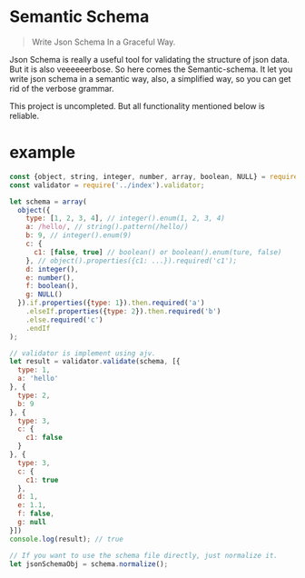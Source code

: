 # Semantic Schema

> Write Json Schema In a Graceful Way.

Json Schema is really a useful tool for validating the structure of json data. But it is also veeeeeerbose. So here comes the Semantic-schema. It let you write json schema in a semantic way, also, a simplified way, so you can get rid of the verbose grammar. 

This project is uncompleted. But all functionality mentioned below is reliable.

# example

```js
const {object, string, integer, number, array, boolean, NULL} = require('semantic-schema').describer;
const validator = require('../index').validator;

let schema = array(
  object({
    type: [1, 2, 3, 4], // integer().enum(1, 2, 3, 4)
    a: /hello/, // string().pattern(/hello/)
    b: 9, // integer().enum(9)
    c: {
      c1: [false, true] // boolean() or boolean().enum(ture, false)
    }, // object().properties({c1: ...}).required('c1');
    d: integer(),
    e: number(),
    f: boolean(),
    g: NULL()
  }).if.properties({type: 1}).then.required('a')
    .elseIf.properties({type: 2}).then.required('b')
    .else.required('c')
    .endIf
);

// validator is implement using ajv.
let result = validator.validate(schema, [{
  type: 1,
  a: 'hello'
}, {
  type: 2,
  b: 9
}, {
  type: 3,
  c: {
    c1: false
  }
}, {
  type: 3,
  c: {
    c1: true
  },
  d: 1,
  e: 1.1,
  f: false,
  g: null
}])
console.log(result); // true

// If you want to use the schema file directly, just normalize it.
let jsonSchemaObj = schema.normalize();

```